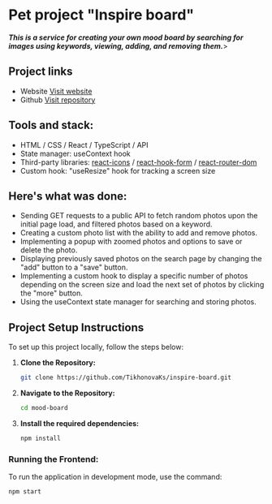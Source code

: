 # Pet project "Inspire board"

***This is a service for creating your own mood board by searching for images using keywords, viewing, adding, and removing them.***>

## Project links
* Website [Visit website](https://mood-page-hi.netlify.app/)
* Github [Visit repository](https://github.com/TikhonovaKs/inspire-board/tree/main)

## Tools and stack: 
* HTML / CSS / React / TypeScript / API
* State manager: useContext hook
* Third-party libraries: [react-icons](https://react-icons.github.io/react-icons/) / [react-hook-form](https://www.npmjs.com/package/react-hook-form) / [react-router-dom](https://reactrouter.com/en/main)
* Custom hook: "useResize" hook for tracking a screen size

## Here's what was done:
* Sending GET requests to a public API to fetch random photos upon the initial page load, and filtered photos based on a keyword.
* Creating a custom photo list with the ability to add and remove photos.
* Implementing a popup with zoomed photos and options to save or delete the photo.
* Displaying previously saved photos on the search page by changing the "add" button to a "save" button.
* Implementing a custom hook to display a specific number of photos depending on the screen size and load the next set of photos by clicking the "more" button.
* Using the useContext state manager for searching and storing photos.


## Project Setup Instructions
To set up this project locally, follow the steps below:

1. **Clone the Repository:**

    ```bash
    git clone https://github.com/TikhonovaKs/inspire-board.git
    ```

2. **Navigate to the Repository:**

    ```bash
    cd mood-board
    ```

3. **Install the required dependencies:**

    ```bash
    npm install
    ```

### Running the Frontend:
To run the application in development mode, use the command:

```bash
npm start
```
